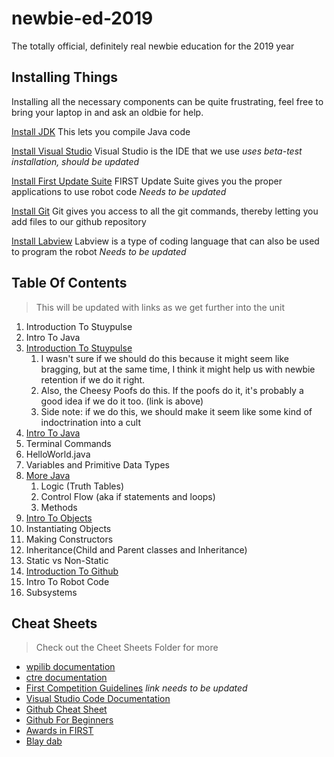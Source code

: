 # newbie-ed-2019
The totally official, definitely real newbie education for the 2019 year
## Installing Things
Installing all the necessary components can be quite frustrating, feel free to bring your laptop in and ask an oldbie for help.

[Install JDK](https://www.oracle.com/technetwork/java/javase/downloads/jdk11-downloads-5066655.html) This lets you compile Java code

[Install Visual Studio](https://wpilib.screenstepslive.com/s/currentCS/m/79833/l/932382-installing-vs-code) Visual Studio is the IDE that we use *uses beta-test installation, should be updated*

[Install First Update Suite](https://wpilib.screenstepslive.com/s/currentCS/m/getting_started/l/599670-installing-the-frc-update-suite-all-languages) FIRST Update Suite gives you the proper applications to use robot code *Needs to be updated*

[Install Git](https://git-scm.com/book/en/v2/Getting-Started-Installing-Git) Git gives you access to all the git commands, thereby letting you add files to our github repository

[Install Labview](https://wpilib.screenstepslive.com/s/currentCS/m/labview/l/145005-installing-labview-for-frc-2018-labview-only) Labview is a type of coding language that can also be used to program the robot *Needs to be updated*

## Table Of Contents
>This will be updated with links as we get further into the unit

1. Introduction To Stuypulse
2. Intro To Java
1. [Introduction To Stuypulse](https://www.team254.com/resources/handbook/)
    1. I wasn't sure if we should do this because it might seem like bragging, but at the same time, I think it might help us with newbie retention if we do it right.
    2. Also, the Cheesy Poofs do this. If the poofs do it, it's probably a good idea if we do it too. (link is above)
    3. Side note: if we do this, we should make it seem like some kind of indoctrination into a cult
2. [Intro To Java](https://github.com/Team694/newbie-ed-2019/tree/master/presentations/Lesson1-IntroToJava.pdf)
  1. Terminal Commands
  2. HelloWorld.java
  3. Variables and Primitive Data Types
2. [More Java](https://github.com/Team694/newbie-ed-2019/tree/master/presentations/Lesson2-MoreJava.pdf)
    1. Logic (Truth Tables)
    2. Control Flow (aka if statements and loops)
    3. Methods
3. [Intro To Objects](https://github.com/Team694/newbie-ed-2019/tree/master/presentations/Lesson3-ObjectOrientedProgramming.pdf)
  1. Instantiating Objects
  2. Making Constructors
  3. Inheritance(Child and Parent classes and Inheritance)
  4. Static vs Non-Static
3. [Introduction To Github](https://github.com/Team694/newbie-ed-2019/tree/master/presentations/Lesson4-IntroToGit.pdf)
4. Intro To Robot Code
  1. Subsystems

## Cheat Sheets
> Check out the Cheet Sheets Folder for more

- [wpilib documentation](http://first.wpi.edu/FRC/roborio/release/docs/java/)
- [ctre documentation](http://www.ctr-electronics.com/downloads/api/java/html/index.html)
- [First Competition Guidelines](https://github.com/Team694/newbie-ed-2019/blob/master/Cheat%20Sheets/FRCCompetitions.md "If you're confused about how our competitions work") *link needs to be updated*
- [Visual Studio Code Documentation](https://code.visualstudio.com/docs)
- [Github Cheat Sheet](https://education.github.com/git-cheat-sheet-education.pdf "download pdf")
- [Github For Beginners](https://juristr.com/blog/2013/04/git-explained/)
- [Awards in FIRST](https://www.firstinspires.org/sites/default/files/uploads/resource_library/frc/game-and-season-info/awards/2018/2018-complete-awards-chart.pdf "Different awards you can win in first competitions")
- [Blay dab](https://thumbs.gfycat.com/OffensiveMediumFoxhound-size_restricted.gif)
